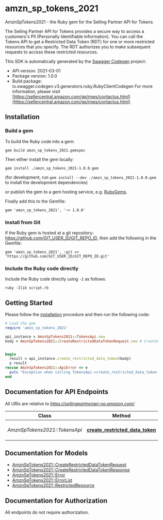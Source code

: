 # amzn_sp_tokens_2021

AmznSpTokens2021 - the Ruby gem for the Selling Partner API for Tokens 

The Selling Partner API for Tokens provides a secure way to access a customers's PII (Personally Identifiable Information). You can call the Tokens API to get a Restricted Data Token (RDT) for one or more restricted resources that you specify. The RDT authorizes you to make subsequent requests to access these restricted resources.

This SDK is automatically generated by the [Swagger Codegen](https://github.com/swagger-api/swagger-codegen) project:

- API version: 2021-03-01
- Package version: 1.0.0
- Build package: io.swagger.codegen.v3.generators.ruby.RubyClientCodegen
For more information, please visit [https://sellercentral.amazon.com/gp/mws/contactus.html](https://sellercentral.amazon.com/gp/mws/contactus.html)

## Installation

### Build a gem

To build the Ruby code into a gem:

```shell
gem build amzn_sp_tokens_2021.gemspec
```

Then either install the gem locally:

```shell
gem install ./amzn_sp_tokens_2021-1.0.0.gem
```
(for development, run `gem install --dev ./amzn_sp_tokens_2021-1.0.0.gem` to install the development dependencies)

or publish the gem to a gem hosting service, e.g. [RubyGems](https://rubygems.org/).

Finally add this to the Gemfile:

    gem 'amzn_sp_tokens_2021', '~> 1.0.0'

### Install from Git

If the Ruby gem is hosted at a git repository: https://github.com/GIT_USER_ID/GIT_REPO_ID, then add the following in the Gemfile:

    gem 'amzn_sp_tokens_2021', :git => 'https://github.com/GIT_USER_ID/GIT_REPO_ID.git'

### Include the Ruby code directly

Include the Ruby code directly using `-I` as follows:

```shell
ruby -Ilib script.rb
```

## Getting Started

Please follow the [installation](#installation) procedure and then run the following code:
```ruby
# Load the gem
require 'amzn_sp_tokens_2021'

api_instance = AmznSpTokens2021::TokensApi.new
body = AmznSpTokens2021::CreateRestrictedDataTokenRequest.new # CreateRestrictedDataTokenRequest | The restricted data token request details.


begin
  result = api_instance.create_restricted_data_token(body)
  p result
rescue AmznSpTokens2021::ApiError => e
  puts "Exception when calling TokensApi->create_restricted_data_token: #{e}"
end
```

## Documentation for API Endpoints

All URIs are relative to *https://sellingpartnerapi-na.amazon.com/*

Class | Method | HTTP request | Description
------------ | ------------- | ------------- | -------------
*AmznSpTokens2021::TokensApi* | [**create_restricted_data_token**](docs/TokensApi.md#create_restricted_data_token) | **POST** /tokens/2021-03-01/restrictedDataToken | 

## Documentation for Models

 - [AmznSpTokens2021::CreateRestrictedDataTokenRequest](docs/CreateRestrictedDataTokenRequest.md)
 - [AmznSpTokens2021::CreateRestrictedDataTokenResponse](docs/CreateRestrictedDataTokenResponse.md)
 - [AmznSpTokens2021::Error](docs/Error.md)
 - [AmznSpTokens2021::ErrorList](docs/ErrorList.md)
 - [AmznSpTokens2021::RestrictedResource](docs/RestrictedResource.md)

## Documentation for Authorization

 All endpoints do not require authorization.

